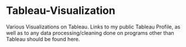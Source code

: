 # Tableau-Visualization
Various Visualizations on Tableau. Links to my public Tableau Profile, as well as to any data processing/cleaning done on programs other than Tableau should be found here.
